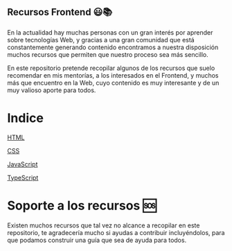 ## Recursos Frontend 😃📚

En la actualidad hay muchas personas con un gran interés por aprender sobre tecnologías Web, y gracias a una gran comunidad que está constantemente generando contenido encontramos a nuestra disposición muchos recursos que permiten que nuestro proceso sea más sencillo.

En este repositorio pretende recopilar algunos de los recursos que suelo recomendar en mis mentorías, a los interesados en el Frontend, y muchos más que encuentro en la Web, cuyo contenido es muy interesante y de un muy valioso aporte para todos.

# Indice


[HTML](HTML.md)

[CSS](CSS.md)

[JavaScript](JavaScript.md)

[TypeScript](TypeScript.md)

# Soporte a los recursos 🆘

Existen muchos recursos que tal vez no alcance a recopilar en este repositorio, te agradecería mucho si ayudas a contribuir incluyéndolos, para que podamos construir una guía que sea de ayuda para todos.

